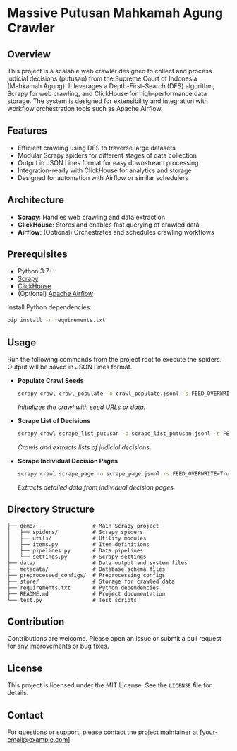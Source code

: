 # Massive Putusan Mahkamah Agung Crawler

## Overview
This project is a scalable web crawler designed to collect and process judicial decisions (putusan) from the Supreme Court of Indonesia (Mahkamah Agung). It leverages a Depth-First-Search (DFS) algorithm, Scrapy for web crawling, and ClickHouse for high-performance data storage. The system is designed for extensibility and integration with workflow orchestration tools such as Apache Airflow.

## Features
- Efficient crawling using DFS to traverse large datasets
- Modular Scrapy spiders for different stages of data collection
- Output in JSON Lines format for easy downstream processing
- Integration-ready with ClickHouse for analytics and storage
- Designed for automation with Airflow or similar schedulers

## Architecture
- **Scrapy**: Handles web crawling and data extraction
- **ClickHouse**: Stores and enables fast querying of crawled data
- **Airflow**: (Optional) Orchestrates and schedules crawling workflows

## Prerequisites
- Python 3.7+
- [Scrapy](https://scrapy.org/)
- [ClickHouse](https://clickhouse.com/)
- (Optional) [Apache Airflow](https://airflow.apache.org/)

Install Python dependencies:
```bash
pip install -r requirements.txt
```

## Usage
Run the following commands from the project root to execute the spiders. Output will be saved in JSON Lines format.

- **Populate Crawl Seeds**
  ```bash
  scrapy crawl crawl_populate -o crawl_populate.jsonl -s FEED_OVERWRITE=True
  ```
  _Initializes the crawl with seed URLs or data._

- **Scrape List of Decisions**
  ```bash
  scrapy crawl scrape_list_putusan -o scrape_list_putusan.jsonl -s FEED_OVERWRITE=True
  ```
  _Crawls and extracts lists of judicial decisions._

- **Scrape Individual Decision Pages**
  ```bash
  scrapy crawl scrape_page -o scrape_page.jsonl -s FEED_OVERWRITE=True
  ```
  _Extracts detailed data from individual decision pages._

## Directory Structure
```
├── demo/                  # Main Scrapy project
│   ├── spiders/           # Scrapy spiders
│   ├── utils/             # Utility modules
│   ├── items.py           # Item definitions
│   ├── pipelines.py       # Data pipelines
│   └── settings.py        # Scrapy settings
├── data/                  # Data output and system files
├── metadata/              # Database schema files
├── preprocessed_configs/  # Preprocessing configs
├── store/                 # Storage for crawled data
├── requirements.txt       # Python dependencies
├── README.md              # Project documentation
└── test.py                # Test scripts
```

## Contribution
Contributions are welcome. Please open an issue or submit a pull request for any improvements or bug fixes.

## License
This project is licensed under the MIT License. See the `LICENSE` file for details.

## Contact
For questions or support, please contact the project maintainer at [your-email@example.com].
